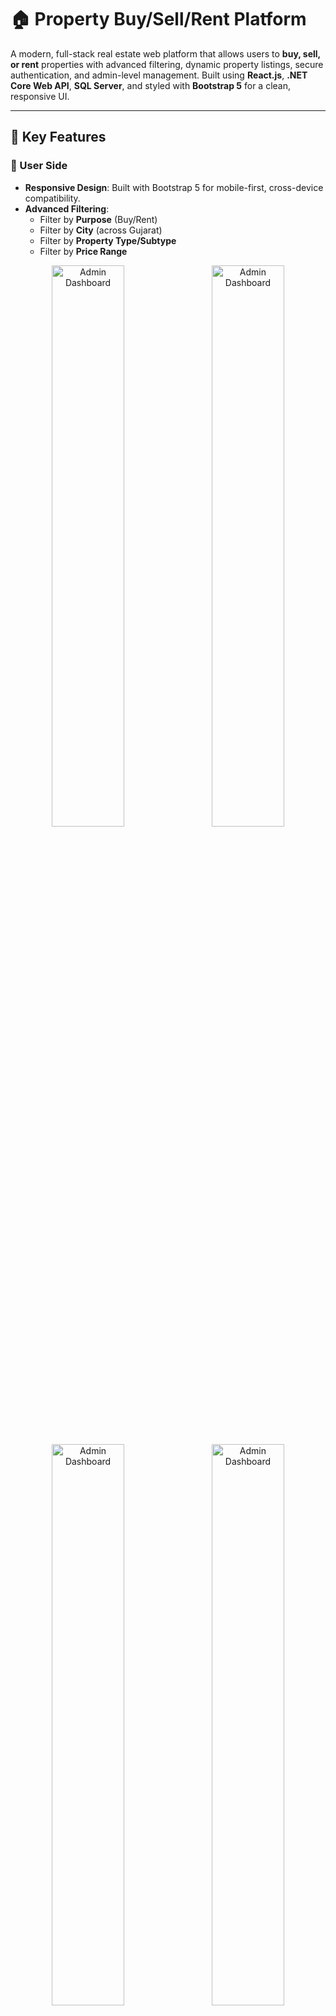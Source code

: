 # 🏠 Property Buy/Sell/Rent Platform

A modern, full-stack real estate web platform that allows users to **buy, sell, or rent** properties with advanced filtering, dynamic property listings, secure authentication, and admin-level management. Built using **React.js**, **.NET Core Web API**, **SQL Server**, and styled with **Bootstrap 5** for a clean, responsive UI.

---

## 🔑 Key Features

### 👤 User Side
- **Responsive Design**: Built with Bootstrap 5 for mobile-first, cross-device compatibility.
- **Advanced Filtering**:
  - Filter by **Purpose** (Buy/Rent)
  - Filter by **City** (across Gujarat)
  - Filter by **Property Type/Subtype**
  - Filter by **Price Range**

 <p align="center">
  <img src="https://res.cloudinary.com/dfojntght/image/upload/v1752829394/Screenshot_2025-07-18_143155_ayypl4.png" 
       alt="Admin Dashboard" 
       width="48%" 
       style="margin-right: 2%; height: auto;" />
  <img src="https://res.cloudinary.com/dfojntght/image/upload/v1752829394/Screenshot_2025-07-18_143216_m2rs9h.png" 
       alt="Admin Dashboard" 
       width="48%" 
       style="height: auto;" />
</p>
    
 <p align="center">
  <img src="https://res.cloudinary.com/dfojntght/image/upload/v1752829403/Screenshot_2025-07-18_143240_epl2ti.png" 
       alt="Admin Dashboard" 
       width="48%" 
       style="margin-right: 2%; height: auto;" />
  <img src="https://res.cloudinary.com/dfojntght/image/upload/v1752829769/Screenshot_2025-07-18_143913_qoenlc.png" 
       alt="Admin Dashboard" 
       width="48%" 
       style="height: auto;" />
</p>
    


- **Dynamic Property Posting**:
  - Add detailed property info including:
    - Property Type & Subtype
    - Location
    - Price
    - Features
    - Contact Details
    - Property Images (stored in **Cloudinary**)
  
 <p align="center">
  <img src="https://res.cloudinary.com/dfojntght/image/upload/v1752833608/Screenshot_2025-07-18_153934_jytxpa.png" 
       alt="Admin Dashboard" 
       width="48%" 
       style="margin-right: 2%; height: auto;" />
  <img src="https://res.cloudinary.com/dfojntght/image/upload/v1752833608/Screenshot_2025-07-18_154001_pwtgv5.png" 
       alt="Admin Dashboard" 
       width="48%" 
       style="height: auto;" />
</p>
    
 <p align="center">
  <img src="https://res.cloudinary.com/dfojntght/image/upload/v1752833608/Screenshot_2025-07-18_154037_hl42zi.png" 
       alt="Admin Dashboard" 
       width="48%" 
       style="margin-right: 2%; height: auto;" />
  <img src="https://res.cloudinary.com/dfojntght/image/upload/v1752833610/Screenshot_2025-07-18_154308_zfrker.png" 
       alt="Admin Dashboard" 
       width="48%" 
       style="height: auto;" />
</p>
      
- **Property Listing UI**:
  - Cleanly styled cards
  - Images, prices, and key specifications displayed
  - Mobile-friendly responsive layout
  
<p align="center">
  <img src="https://res.cloudinary.com/dfojntght/image/upload/v1752830391/Screenshot_2025-07-18_144723_qnru6d.png" 
       alt="Admin Dashboard" 
       width="48%" 
       style="margin-right: 2%; height: auto;" />
  <img src="https://res.cloudinary.com/dfojntght/image/upload/v1752830391/Screenshot_2025-07-18_144745_gox5eu.png" 
       alt="Admin Dashboard" 
       width="48%" 
       style="height: auto;" />
</p>
    
<p align="center">
  <img src="https://res.cloudinary.com/dfojntght/image/upload/v1752830391/Screenshot_2025-07-18_144841_rlbqho.png" 
       alt="Admin Dashboard" 
       width="48%" 
       style="margin-right: 2%; height: auto;" />
  <img src="https://res.cloudinary.com/dfojntght/image/upload/v1752830391/Screenshot_2025-07-18_144906_graopz.png" 
       alt="Admin Dashboard" 
       width="48%" 
       style="height: auto;" />
</p> 

### 🛠️ Admin Side
- **Admin Dashboard**:
  - View all registered users
  - Access and manage all posted properties
  - Full CRUD operations on any property listing
    
<p align="center">
  <img src="https://res.cloudinary.com/dfojntght/image/upload/v1752831664/Screenshot_2025-07-18_150746_j0uagi.png" 
       alt="Admin Dashboard" 
       width="48%" 
       style="margin-right: 2%; height: auto;" />
  <img src="https://res.cloudinary.com/dfojntght/image/upload/v1752831665/Screenshot_2025-07-18_150854_ksut96.png" 
       alt="Admin Dashboard" 
       width="48%" 
       style="height: auto;" />
</p>
    
<p align="center">
  <img src="https://res.cloudinary.com/dfojntght/image/upload/v1752831665/Screenshot_2025-07-18_150939_rrpt2y.png" 
       alt="Admin Dashboard" 
       width="48%" 
       style="margin-right: 2%; height: auto;" />
  <img src="https://res.cloudinary.com/dfojntght/image/upload/v1752831665/Screenshot_2025-07-18_151015_p05oho.png" 
       alt="Admin Dashboard" 
       width="48%" 
       style="height: auto;" />
</p>

- **Authentication System**:
  - Secure login system with **email/password**
  - Role-based access control for Admin and User

---

## 🧰 Tech Stack

| Layer         | Technology                        |
|---------------|-----------------------------------|
| **Frontend**  | React.js, Bootstrap, HTML, CSS    |
| **Backend**   | .NET Core Web API (.NET 6/7)       |
| **Database**  | SQL Server                        |
| **Cloud**     | Cloudinary (for images) |
| **Auth**      | JWT-based secure login            |


